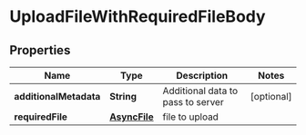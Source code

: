 

# UploadFileWithRequiredFileBody

## Properties

Name | Type | Description | Notes
------------ | ------------- | ------------- | -------------
**additionalMetadata** | **String** | Additional data to pass to server |  [optional]
**requiredFile** | [**AsyncFile**](AsyncFile.md) | file to upload | 



